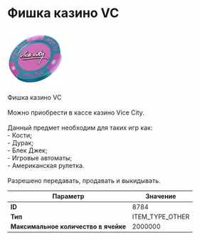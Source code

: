 # Фишка казино VC

![Item Image](../img/8784.webp?raw=true)

Фишка казино VC<br><br>Можно приобрести в кассе казино Vice City.<br><br>Данный предмет необходим для таких игр как:<br>- Кости;<br>- Дурак;<br>- Блек Джек;<br>- Игровые автоматы;<br>- Американская рулетка.<br><br>Разрешено передавать, продавать и выкидывать.


| Параметр | Значение |
|----------|----------|
| **ID** | 8784 |
| **Тип** | ITEM_TYPE_OTHER |
| **Максимальное количество в ячейке** | 2000000 |

